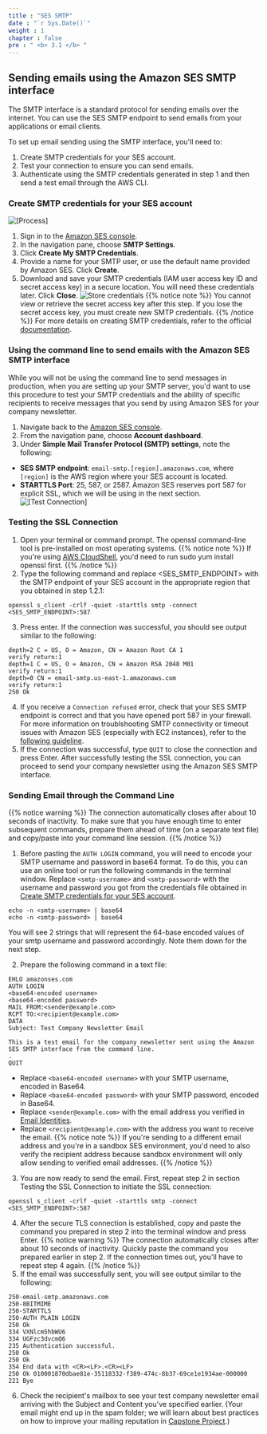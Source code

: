 ```yaml
---
title : "SES SMTP"
date : "`r Sys.Date()`"
weight : 1
chapter : false
pre : " <b> 3.1 </b> "
---
```

## Sending emails using the Amazon SES SMTP interface

The SMTP interface is a standard protocol for sending emails over the internet. You can use the SES SMTP endpoint to send emails from your applications or email clients.

To set up email sending using the SMTP interface, you'll need to:

1. Create SMTP credentials for your SES account.
2. Test your connection to ensure you can send emails.
3. Authenticate using the SMTP credentials generated in step 1 and then send a test email through the AWS CLI.

### Create SMTP credentials for your SES account
![[Process]](/images/3-SendMail/3.1-smtp/0001.png?featherlight=false&width=90pc)

1. Sign in to the [Amazon SES console](https://console.aws.amazon.com/ses/).
2. In the navigation pane, choose **SMTP Settings**.
3. Click **Create My SMTP Credentials**.
4. Provide a name for your SMTP user, or use the default name provided by Amazon SES. Click **Create**.
5. Download and save your SMTP credentials (IAM user access key ID and secret access key) in a secure location. You will need these credentials later. Click **Close**.
![Store credentials](/images/3-SendMail/3.1-smtp/0002.png?featherlight=false&width=90pc)
{{% notice note %}}
You cannot view or retrieve the secret access key after this step. If you lose the secret access key, you must create new SMTP credentials.
{{% /notice %}}
For more details on creating SMTP credentials, refer to the official [documentation](https://docs.aws.amazon.com/ses/latest/DeveloperGuide/smtp-credentials.html).

### Using the command line to send emails with the Amazon SES SMTP interface
While you will not be using the command line to send messages in production, when you are setting up your SMTP server, you'd want to use this procedure to test your SMTP credentials and the ability of specific recipients to receive messages that you send by using Amazon SES for your company newsletter.

1. Navigate back to the [Amazon SES console](https://console.aws.amazon.com/ses/).
2. From the navigation pane, choose **Account dashboard**.
3. Under **Simple Mail Transfer Protocol (SMTP) settings**, note the following:
- **SES SMTP endpoint**: `email-smtp.[region].amazonaws.com`, where `[region]` is the AWS region where your SES account is located.
- **STARTTLS Port**: 25, 587, or 2587. Amazon SES reserves port 587 for explicit SSL, which we will be using in the next section.
![[Test Connection]](/images/3-SendMail/3.1-smtp/0003.png?featherlight=false&width=90pc)

### Testing the SSL Connection
1. Open your terminal or command prompt. The openssl command-line tool is pre-installed on most operating systems.
{{% notice note %}}
If you're using [AWS CloudShell](https://aws.amazon.com/cloudshell/), you'd need to run sudo yum install openssl first.
{{% /notice %}}
2. Type the following command and replace <SES_SMTP_ENDPOINT> with the SMTP endpoint of your SES account in the appropriate region that you obtained in step 1.2.1:
```
openssl s_client -crlf -quiet -starttls smtp -connect <SES_SMTP_ENDPOINT>:587
```
3. Press enter. If the connection was successful, you should see output similar to the following:
```
depth=2 C = US, O = Amazon, CN = Amazon Root CA 1
verify return:1
depth=1 C = US, O = Amazon, CN = Amazon RSA 2048 M01
verify return:1
depth=0 CN = email-smtp.us-east-1.amazonaws.com
verify return:1
250 Ok
```
4. If you receive a `Connection refused` error, check that your SES SMTP endpoint is correct and that you have opened port 587 in your firewall. For more information on troublshooting SMTP connectivity or timeout issues with Amazon SES (especially with EC2 instances), refer to the [following guideline](https://repost.aws/knowledge-center/smtp-connectivity-timeout-issues-ses).
5. If the connection was successful, type `QUIT` to close the connection and press Enter.
After successfully testing the SSL connection, you can proceed to send your company newsletter using the Amazon SES SMTP interface.

### Sending Email through the Command Line
{{% notice warning %}}
The connection automatically closes after about 10 seconds of inactivity. To make sure that you have enough time to enter subsequent commands, prepare them ahead of time (on a separate text file) and copy/paste into your command line session.
{{% /notice %}}

1. Before pasting the `AUTH LOGIN` command, you will need to encode your SMTP username and password in base64 format. To do this, you can use an online tool or run the following commands in the terminal window. Replace `<smtp-username>` and `<smtp-password>` with the username and password you got from the credentials file obtained in [Create SMTP credentials for your SES account](https://catalog.us-east-1.prod.workshops.aws/workshops/e4a4aa26-fb17-45eb-9edf-77b7f8b6035f/en-US/lab-2/lab-2-1#create-smtp-credentials-for-your-ses-account).
```
echo -n <smtp-username> | base64
echo -n <smtp-password> | base64
```
You will see 2 strings that will represent the 64-base encoded values of your smtp username and password accordingly. Note them down for the next step.

2. Prepare the following command in a text file:
```
EHLO amazonses.com
AUTH LOGIN
<base64-encoded username>
<base64-encoded password>
MAIL FROM:<sender@example.com>
RCPT TO:<recipient@example.com>
DATA
Subject: Test Company Newsletter Email

This is a test email for the company newsletter sent using the Amazon SES SMTP interface from the command line.
.
QUIT
```
- Replace `<base64-encoded username>` with your SMTP username, encoded in Base64.
- Replace `<base64-encoded password>` with your SMTP password, encoded in Base64.
- Replace `<sender@example.com>` with the email address you verified in [Email Identities](2.1-email-identity).
- Replace `<recipient@example.com>` with the address you want to receive the email.
{{% notice note %}}
If you're sending to a different email address and you're in a sandbox SES environment, you'd need to also verify the recipient address because sandbox environment will only allow sending to verified email addresses.
{{% /notice %}}
3. You are now ready to send the email. First, repeat step 2 in section Testing the SSL Connection to initiate the SSL connection:
```
openssl s_client -crlf -quiet -starttls smtp -connect <SES_SMTP_ENDPOINT>:587
```
4. After the secure TLS connection is established, copy and paste the command you prepared in step 2 into the terminal window and press Enter.
{{% notice warning %}}
The connection automatically closes after about 10 seconds of inactivity. Quickly paste the command you prepared earlier in step 2. If the connection times out, you'll have to repeat step 4 again.
{{% /notice %}}
5. If the email was successfully sent, you will see output similar to the following:
```
250-email-smtp.amazonaws.com
250-8BITMIME
250-STARTTLS
250-AUTH PLAIN LOGIN
250 Ok
334 VXNlcm5hbWU6
334 UGFzc3dvcmQ6
235 Authentication successful.
250 Ok
250 Ok
354 End data with <CR><LF>.<CR><LF>
250 Ok 010001870dbae81e-35118332-f389-474c-8b37-69ce1e1934ae-000000
221 Bye
```
6. Check the recipient's mailbox to see your test company newsletter email arriving with the Subject and Content you've specified earlier. (Your email might end up in the spam folder; we will learn about best practices on how to improve your mailing reputation in [Capstone Project](7-capstone-project).)